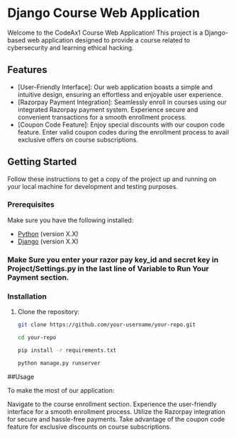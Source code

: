 # Django Course Web Application

Welcome to the CodeAx1 Course Web Application! This project is a Django-based web application designed to provide a course related to cybersecurity and learning ethical hacking.

## Features

- [User-Friendly Interface]: Our web application boasts a simple and intuitive design, ensuring an effortless and enjoyable user experience.
- [Razorpay Payment Integration]: Seamlessly enroll in courses using our integrated Razorpay payment system. Experience secure and convenient transactions for a smooth enrollment process.
- [Coupon Code Feature]: Enjoy special discounts with our coupon code feature. Enter valid coupon codes during the enrollment process to avail exclusive offers on course subscriptions.

## Getting Started

Follow these instructions to get a copy of the project up and running on your local machine for development and testing purposes.

### Prerequisites

Make sure you have the following installed:

- [Python](https://www.python.org/) (version X.X)
- [Django](https://www.djangoproject.com/) (version X.X)

### Make Sure you enter your razor pay key_id and secret key in Project/Settings.py in the last line of Variable to Run Your Payment section.

### Installation

1. Clone the repository:

   ```bash
   git clone https://github.com/your-username/your-repo.git

   cd your-repo

   pip install -r requirements.txt

   python manage.py runserver

##Usage

To make the most of our application:

Navigate to the course enrollment section.
Experience the user-friendly interface for a smooth enrollment process.
Utilize the Razorpay integration for secure and hassle-free payments.
Take advantage of the coupon code feature for exclusive discounts on course subscriptions.
